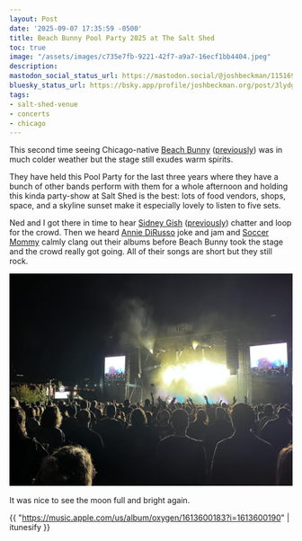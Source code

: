 ```yaml
---
layout: Post
date: '2025-09-07 17:35:59 -0500'
title: Beach Bunny Pool Party 2025 at The Salt Shed
toc: true
image: "/assets/images/c735e7fb-9221-42f7-a9a7-16ecf1bb4404.jpeg"
description:
mastodon_social_status_url: https://mastodon.social/@joshbeckman/115169196307418650
bluesky_status_url: https://bsky.app/profile/joshbeckman.org/post/3lydgr5pcsy2q
tags:
- salt-shed-venue
- concerts
- chicago
---
```



This second time seeing Chicago-native [Beach Bunny](https://www.beachbunnymusic.com/) ([previously](https://www.joshbeckman.org/blog/attending/riot-fest-2024-saturday#beach-bunny)) was in much colder weather but the stage still exudes warm spirits.

They have held this Pool Party for the last three years where they have a bunch of other bands perform with them for a whole afternoon and holding this kinda party-show at Salt Shed is the best: lots of food vendors, shops, space, and a skyline sunset make it especially lovely to listen to five sets.

Ned and I got there in time to hear [Sidney Gish](http://sidneygish.com/) ([previously](https://www.joshbeckman.org/blog/attending/jeff-rosenstock-at-the-salt-shed)) chatter and loop for the crowd. Then we heard [Annie DiRusso](https://www.anniedirusso.com/) joke and jam and [Soccer Mommy](https://soccermommyband.com/) calmly clang out their albums before Beach Bunny took the stage and the crowd really got going. All of their songs are short but they still rock.

![Beach Bunny on stage at Salt Shed](/assets/images/c735e7fb-9221-42f7-a9a7-16ecf1bb4404.jpeg)

It was nice to see the moon full and bright again.

{{ "https://music.apple.com/us/album/oxygen/1613600183?i=1613600190" | itunesify }}
